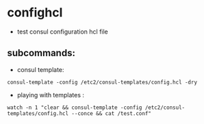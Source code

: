 # confighcl 
 - test consul configuration hcl file
 
 
## subcommands:
- consul template: 
```
consul-template -config /etc2/consul-templates/config.hcl -dry
```

- playing with templates : 
```
watch -n 1 "clear && consul-template -config /etc2/consul-templates/config.hcl --conce && cat /test.conf"

```